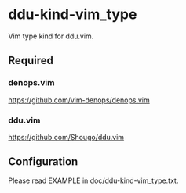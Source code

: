 # ddu-kind-vim_type

Vim type kind for ddu.vim.

## Required

### denops.vim

https://github.com/vim-denops/denops.vim

### ddu.vim

https://github.com/Shougo/ddu.vim

## Configuration

Please read EXAMPLE in doc/ddu-kind-vim_type.txt.
